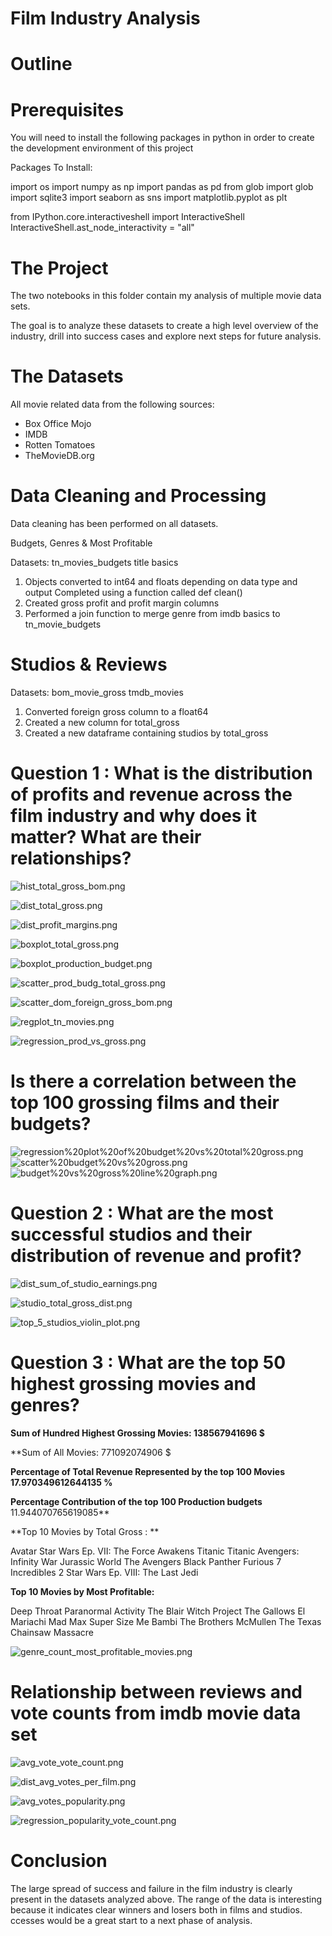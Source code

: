 # Film Industry Analysis 

# Outline

# Prerequisites

You will need to install the following packages in python in order to create the development environment of this project 

Packages To Install: 

import os 
import numpy as np
import pandas as pd
from glob import glob 
import sqlite3
import seaborn as sns
import matplotlib.pyplot as plt

from IPython.core.interactiveshell import InteractiveShell
InteractiveShell.ast_node_interactivity = "all"


# The Project 

The two notebooks in this folder contain my analysis of multiple movie data sets.

The goal is to analyze these datasets to create a high level overview of the industry, drill into success cases and explore next steps for future analysis. 


# The Datasets

All movie related data from the following sources: 

* Box Office Mojo
* IMDB
* Rotten Tomatoes
* TheMovieDB.org

# Data Cleaning and Processing

Data cleaning has been performed on all datasets. 

Budgets, Genres & Most Profitable

Datasets: 
tn_movies_budgets
title basics

1. Objects converted to int64 and floats depending on data type and output
    Completed using a function called def clean()
2. Created gross profit and profit margin columns 
3. Performed a join function to merge genre from imdb basics to tn_movie_budgets 

# Studios & Reviews 

Datasets:
bom_movie_gross
tmdb_movies

1. Converted foreign gross column to a float64
2. Created a new column for total_gross 
3. Created a new dataframe containing studios by total_gross 


# Question 1 : What is the distribution of profits and revenue across the film industry and why does it matter? What are their relationships? 

![hist_total_gross_bom.png](attachment:hist_total_gross_bom.png)

![dist_total_gross.png](attachment:dist_total_gross.png)

![dist_profit_margins.png](attachment:dist_profit_margins.png)

![boxplot_total_gross.png](attachment:boxplot_total_gross.png)

![boxplot_production_budget.png](attachment:boxplot_production_budget.png)

![scatter_prod_budg_total_gross.png](attachment:scatter_prod_budg_total_gross.png)

![scatter_dom_foreign_gross_bom.png](attachment:scatter_dom_foreign_gross_bom.png)

![regplot_tn_movies.png](attachment:regplot_tn_movies.png)

![regression_prod_vs_gross.png](attachment:regression_prod_vs_gross.png)


# Is there a correlation between the top 100 grossing films and their budgets? 

![regression%20plot%20of%20budget%20vs%20total%20gross.png](attachment:regression%20plot%20of%20budget%20vs%20total%20gross.png)![scatter%20budget%20vs%20gross.png](attachment:scatter%20budget%20vs%20gross.png)![budget%20vs%20gross%20line%20graph.png](attachment:budget%20vs%20gross%20line%20graph.png)


# Question 2 : What are the most successful studios and their distribution of revenue and profit?

![dist_sum_of_studio_earnings.png](attachment:dist_sum_of_studio_earnings.png)

![studio_total_gross_dist.png](attachment:studio_total_gross_dist.png)

![top_5_studios_violin_plot.png](attachment:top_5_studios_violin_plot.png)

# Question 3 : What are the top 50 highest grossing movies and genres?  

**Sum of Hundred Highest Grossing Movies:
138567941696 $**

**Sum of All Movies:
771092074906 $

**Percentage of Total Revenue Represented by the top 100 Movies
17.970349612644135 %**

**Percentage Contribution of the top 100 Production budgets**
11.944070765619085**

**Top 10 Movies by Total Gross : ** 

Avatar
Star Wars Ep. VII: The Force Awakens
Titanic
Titanic
Avengers: Infinity War
Jurassic World
The Avengers
Black Panther
Furious 7
Incredibles 2
Star Wars Ep. VIII: The Last Jedi

**Top 10 Movies by Most Profitable:**

Deep Throat
Paranormal Activity
The Blair Witch Project
The Gallows
El Mariachi
Mad Max
Super Size Me
Bambi
The Brothers McMullen
The Texas Chainsaw Massacre

![genre_count_most_profitable_movies.png](attachment:genre_count_most_profitable_movies.png)

# Relationship between reviews and vote counts from imdb movie data set

![avg_vote_vote_count.png](attachment:avg_vote_vote_count.png)

![dist_avg_votes_per_film.png](attachment:dist_avg_votes_per_film.png)

![avg_votes_popularity.png](attachment:avg_votes_popularity.png)

![regression_popularity_vote_count.png](attachment:regression_popularity_vote_count.png)


# Conclusion

The large spread of success and failure in the film industry is clearly present in the datasets analyzed above. The range of the data is interesting because it indicates clear winners and losers both in films and studios. ccesses would be a great start to a next phase of analysis. 





